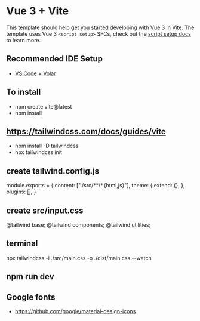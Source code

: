 # Vue 3 + Vite

This template should help get you started developing with Vue 3 in Vite. The template uses Vue 3 `<script setup>` SFCs, check out the [script setup docs](https://v3.vuejs.org/api/sfc-script-setup.html#sfc-script-setup) to learn more.

## Recommended IDE Setup

- [VS Code](https://code.visualstudio.com/) + [Volar](https://marketplace.visualstudio.com/items?itemName=Vue.volar)


## To install

- npm create vite@latest
- npm install

## https://tailwindcss.com/docs/guides/vite
- npm install -D tailwindcss
- npx tailwindcss init

## create tailwind.config.js
module.exports = {
  content: ["./src/**/*.{html,js}"],
  theme: {
    extend: {},
  },
  plugins: [],
}

## create src/input.css
@tailwind base;
@tailwind components;
@tailwind utilities;

## terminal 
npx tailwindcss -i ./src/main.css -o ./dist/main.css --watch

## npm run dev

## Google fonts 
- https://github.com/google/material-design-icons

